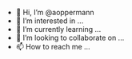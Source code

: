 - 👋 Hi, I’m @aoppermann
- 👀 I’m interested in ...
- 🌱 I’m currently learning ...
- 💞️ I’m looking to collaborate on ...
- 📫 How to reach me ...

<!---
aoppermann/aoppermann is a ✨ special ✨ repository because its `README.md` (this file) appears on your GitHub profile.
You can click the Preview link to take a look at your changes.
--->
